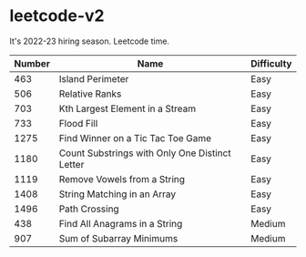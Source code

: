 # leetcode-v2

It's 2022-23 hiring season. Leetcode time.

| Number | Name                                           | Difficulty |
| ------ | ---------------------------------------------- | ---------- |
| 463    | Island Perimeter                               | Easy       |
| 506    | Relative Ranks                                 | Easy       |
| 703    | Kth Largest Element in a Stream                | Easy       |
| 733    | Flood Fill                                     | Easy       |
| 1275   | Find Winner on a Tic Tac Toe Game              | Easy       |
| 1180   | Count Substrings with Only One Distinct Letter | Easy       |
| 1119   | Remove Vowels from a String                    | Easy       |
| 1408   | String Matching in an Array                    | Easy       |
| 1496   | Path Crossing                                  | Easy       |
| 438    | Find All Anagrams in a String                  | Medium     |
| 907    | Sum of Subarray Minimums                       | Medium     |
